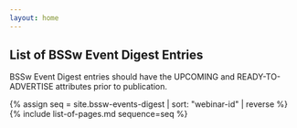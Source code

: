 ```yaml
---
layout: home
---
```

## List of BSSw Event Digest Entries

BSSw Event Digest entries should have the UPCOMING and READY-TO-ADVERTISE attributes prior to publication.

{% assign seq = site.bssw-events-digest | sort: "webinar-id" | reverse %}
{% include list-of-pages.md sequence=seq %}
